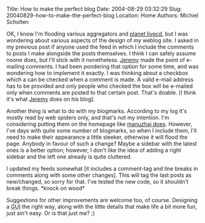 Title: How to make the perfect blog
Date: 2004-08-29 03:32:29
Slug: 20040829-how-to-make-the-perfect-blog
Location: Home
Authors: Michiel Scholten

<p>OK, I know I'm flooding various aggregators and <a href="http://planet.livecd.net/">planet livecd</a>, but I was wondering about various aspects of the design of my weblog site. I asked in my previous post if anyone used the feed in which I include the comments to posts I make alongside the posts themselves. I think I can safely assume noone does, but I'll stick with it nonetheless. <a href="http://www.ensight.org">Jeremy</a> made the point of e-mailing comments. I had been pondering that option for some time, and was wondering how to implement it exactly. I was thinking about a checkbox which a can be checked when a comment is made. A valid e-mail address has to be provided and only people who checked the box will be e-mailed only when comments are posted to that certain post. That's doable. [I think it's what <a href="http://www.ensight.org">Jeremy</a> does on his blog].</p>

<p>Another thing is what to do with my blogmarks. According to my log it's mostly read by web spiders only, and that's not my intention. I'm considering putting them on the homepage like <a href="http://www.manuzhai.nl/">manuzhai does</a>. However, I've days with quite some number of blogmarks, so when I include them, I'll need to make their appearance a little sleeker, otherwise it will flood the page. Anybody in favour of such a change? Maybe a sidebar with the latest ones is a better option; however, I don't like the idea of adding a right sidebar and the left one already is quite cluttered.</p>

<p>I updated my feeds somewhat [it includes a comment-tag and line breaks in comments along with some other changes]. This will tag the last posts as new/changed, so sorry for that. I've tested the new code, so it shouldn't break things. *knock on wood*</p>

<p>Suggestions for other improvements are welcome too, of course. Designing a <acronym title="Graphical User Interface">GUI</acronym> the right way, along with the little details that make life a bit more fun, just ain't easy. Or is that just me? ;)</p>
